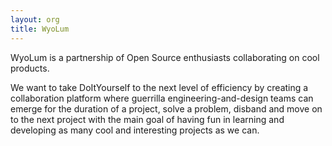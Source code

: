 ```yaml
---
layout: org
title: WyoLum
---
```

WyoLum is a partnership of Open Source enthusiasts collaborating on cool products.  
 
We want to take DoItYourself to the next level of efficiency by creating a collaboration platform where guerrilla engineering-and-design teams can emerge for the duration of a project, solve a problem, disband and move on to the next project with the main goal of having fun in learning and developing as many cool and interesting projects as we can.